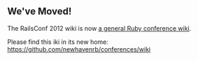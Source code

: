 We've Moved!
------------

The RailsConf 2012 wiki is now [a general Ruby conference wiki](https://github.com/newhavenrb/conferences/wiki).

Please find this iki in its new home:  https://github.com/newhavenrb/conferences/wiki
